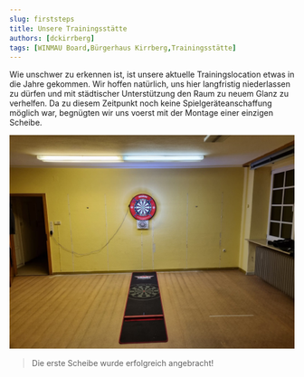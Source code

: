 ```yaml
---
slug: firststeps
title: Unsere Trainingsstätte
authors: [dckirrberg]
tags: [WINMAU Board,Bürgerhaus Kirrberg,Trainingsstätte]
---
```


Wie unschwer zu erkennen ist, ist unsere aktuelle Trainingslocation etwas in die Jahre gekommen.
Wir hoffen natürlich, uns hier langfristig niederlassen zu dürfen und mit städtischer Unterstützung den Raum zu neuem Glanz zu verhelfen.
Da zu diesem Zeitpunkt noch keine Spielgeräteanschaffung möglich war, begnügten wir uns voerst mit der Montage einer einzigen Scheibe.

![Die Dartscheibe](./firststeps.jpg)
> Die erste Scheibe wurde erfolgreich angebracht!